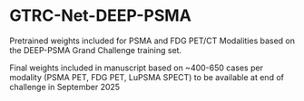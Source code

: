 # GTRC-Net-DEEP-PSMA
Pretrained weights included for PSMA and FDG PET/CT Modalities based on the DEEP-PSMA Grand Challenge training set.

Final weights included in manuscript based on ~400-650 cases per modality (PSMA PET, FDG PET, LuPSMA SPECT) to be available at end of challenge in September 2025
